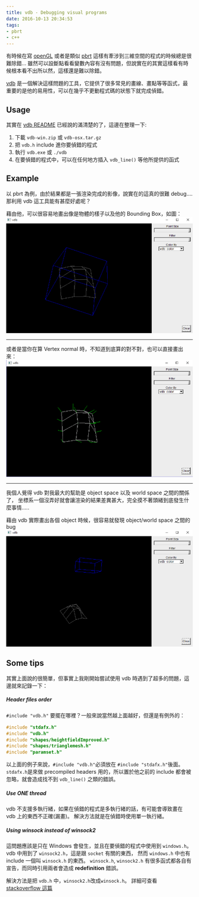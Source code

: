 ```yaml
---
title: vdb - Debugging visual programs
date: 2016-10-13 20:34:53
tags:
- pbrt
- c++
---
```


有時候在寫 [openGL](https://www.opengl.org/) 或者是類似 [pbrt](http://www.pbrt.org/) 這樣有牽涉到三維空間的程式的時候總是很難除錯...
雖然可以設斷點看看變數內容有沒有問題，但說實在的其實這樣看有時候根本看不出所以然，這樣還是難以除錯。

[vdb](https://github.com/zdevito/vdb) 是一個解決這樣問題的工具，它提供了很多常見的畫線、畫點等等函式，最重要的是他的易用性，可以在幾乎不更動程式碼的狀態下就完成偵錯。

<!-- more -->

## Usage

其實在 [vdb README](https://github.com/zdevito/vdb/blob/master/README.md) 已經說的滿清楚的了，這邊在整理一下:

1. 下載 `vdb-win.zip` 或 `vdb-osx.tar.gz`
2. 把 `vdb.h` include 進你要偵錯的程式
3. 執行 `vdb.exe` 或 `./vdb`
4. 在要偵錯的程式中，可以在任何地方插入 `vdb_line()` 等他所提供的函式


## Example

以 pbrt 為例，由於結果都是一張渲染完成的影像，說實在的這真的很難 debug....
那利用 vdb 這工具能有甚麼好處呢？

藉由他，可以很容易地畫出像是物體的樣子以及他的 Bounding Box，如圖：
![heightfield object and its bounding box](/img/2016-10-13/1.png)

---
或者是當你在算 Vertex normal 時，不知道到底算的對不對，也可以直接畫出來：
![Showing Normals on vertices](/img/2016-10-13/2.png)

---
我個人覺得 vdb 對我最大的幫助是 object space 以及 world space 之間的關係了，
坐標系一個沒弄好就會讓渲染的結果差異甚大，完全摸不著頭緒到底發生什麼事情.....

藉由 vdb 實際畫出各個 object 時候，很容易就發現 object/world space 之間的 bug
![Bounding box 沒有正確的轉換到 object space，導致跑到怪怪的地方](/img/2016-10-13/3.png)


## Some tips

其實上面說的很簡單，但事實上我剛開始嘗試使用 vdb 時遇到了超多的問題，這邊就來記錄一下：

##### Header files order

`#include "vdb.h"` 要擺在哪裡？一般來說當然越上面越好，但還是有例外的：

```cpp heightfield.cpp
#include "stdafx.h"
#include "vdb.h"
#include "shapes/heightfieldImproved.h"
#include "shapes/trianglemesh.h"
#include "paramset.h"
```

以上面的例子來說，`#include "vdb.h"`必須放在 `#include "stdafx.h"`後面。
`stdafx.h`是來做 precompiled headers 用的，所以置於他之前的 include 都會被忽略，就會造成找不到 `vdb_line()` 之類的錯誤。

##### Use ONE thread

vdb 不支援多執行緒，如果在偵錯的程式是多執行緒的話，有可能會導致畫在 vdb 上的東西不正確(漏畫)。
解決方法就是在偵錯時使用單一執行緒。

##### Using winsock instead of winsock2

這問題應該是只在 Windows 會發生，並且在要偵錯的程式中使用到 `windows.h`。
vdb 中用到了 `winsock2.h`，這是跟 `socket` 有關的東西，
然而 `windows.h` 中也有 include 一個叫 `winsock.h` 的東西。
`winsock.h`, `winsock2.h` 有很多函式都各自有宣告，而同時引用兩者會造成 **redefinition** 錯誤。

解決方法是把 `vdb.h` 中，`winsock2.h`改成`winsock.h`。
詳細可查看 [stackoverflow 這篇](http://stackoverflow.com/questions/39849684/header-correct-but-compile-erroridentifier-not-found)